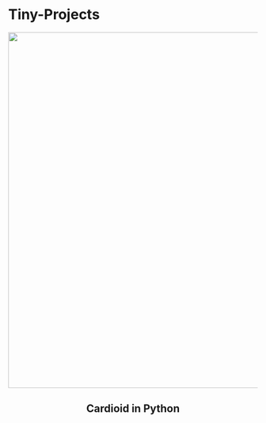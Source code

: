 # Tiny-Projects

<div align=center>
  <img src="readme/cardioid.gif" width="720"/>
  <h2>Cardioid in Python</h2>
</div>
